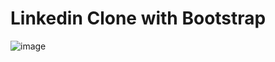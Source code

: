 # Linkedin Clone with Bootstrap

![image](https://user-images.githubusercontent.com/85889196/182274311-c9773954-e0cd-4193-a732-5aee76d19823.png)